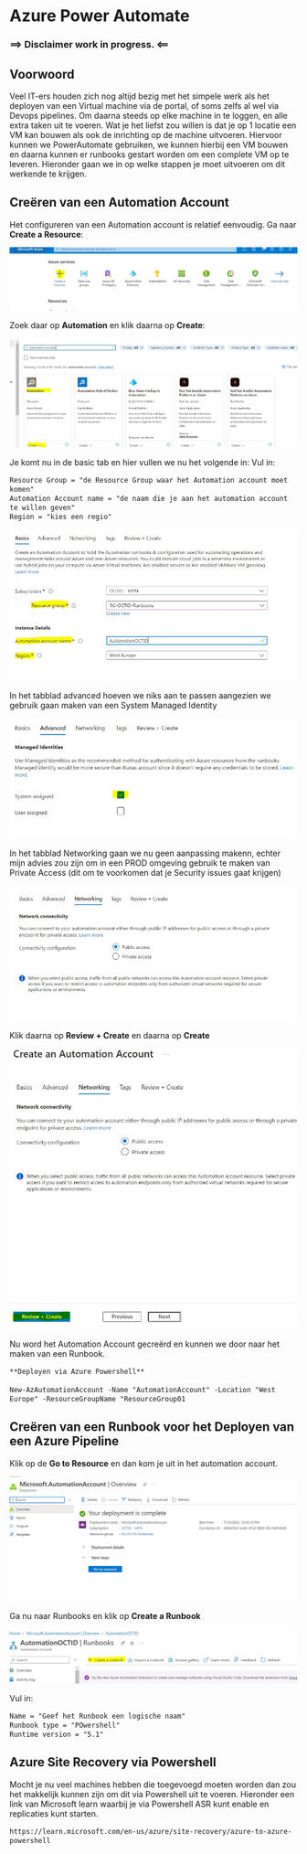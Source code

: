 # Azure Power Automate 

### ==> Disclaimer work in progress. <==

## Voorwoord

Veel IT-ers houden zich nog altijd bezig met het simpele werk als het deployen van een Virtual machine via de portal, of soms zelfs al wel via Devops pipelines. Om daarna steeds op elke machine in te loggen, en alle extra taken uit te voeren.
Wat je het liefst zou willen is dat je op 1 locatie een VM kan bouwen als ook de inrichting op de machine uitvoeren.
Hiervoor kunnen we PowerAutomate gebruiken, we kunnen hierbij een VM bouwen en daarna kunnen er runbooks gestart worden om een complete VM op te leveren. Hieronder gaan we in op welke stappen je moet uitvoeren om dit werkende te krijgen.


## Creëren van een Automation Account

Het configureren van een Automation account is relatief eenvoudig.
Ga naar **Create a Resource**:

![Image](./../Images/Powerautomate/CreateResource.JPG)

Zoek daar op **Automation** en klik daarna op **Create**:

![Image](./../Images/Powerautomate/AutomationAccountCreate.JPG)

Je komt nu in de basic tab en hier vullen we nu het volgende in:
Vul in: 
~~~
Resource Group = "de Resource Group waar het Automation account moet komen"
Automation Account name = "de naam die je aan het automation account te willen geven"
Region = "kies een regio"
~~~

![Image](./../Images/Powerautomate/BasicAutomation.JPG)

In het tabblad advanced hoeven we niks aan te passen aangezien we gebruik gaan maken van een System Managed Identity

![Image](./../Images/Powerautomate/AdvancedAutomation.jpg)

In het tabblad Networking gaan we nu geen aanpassing makenn, echter mijn advies zou zijn om in een PROD omgeving gebruik te maken van Private Access (dit om te voorkomen dat je Security issues gaat krijgen)

![Image](./../Images/Powerautomate/NetworkingAutomation.jpg)

Klik daarna op **Review + Create** en daarna op **Create**

![Image](./../Images/Powerautomate/ReviewAutomation.JPG)

Nu word het Automation Account gecreërd en kunnen we door naar het maken van een Runbook.

~~~
**Deployen via Azure Powershell**

New-AzAutomationAccount -Name "AutomationAccount" -Location "West Europe" -ResourceGroupName "ResourceGroup01
~~~


## Creëren van een Runbook voor het Deployen van een Azure Pipeline

Klik op de **Go to Resource** en dan kom je uit in het automation account.

![Image](./../Images/Powerautomate/GOTOResources.jpg)

Ga nu naar Runbooks en klik op **Create a Runbook**

![Image](./../Images/Powerautomate/Createarunbook.jpg)


Vul in: 
~~~
Name = "Geef het Runbook een logische naam"
Runbook type = "POwershell"
Runtime version = "5.1"
~~~



## Azure Site Recovery via Powershell

Mocht je nu veel machines hebben die toegevoegd moeten worden dan zou het makkelijk kunnen zijn om dit via Powershell uit te voeren.
Hieronder een link van Microsoft learn waarbij je via Powershell ASR kunt enable en replicaties kunt starten.

~~~
https://learn.microsoft.com/en-us/azure/site-recovery/azure-to-azure-powershell
~~~
